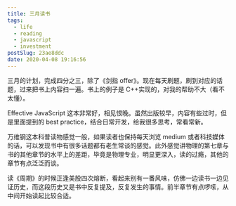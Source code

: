 ```yaml
---
title: 三月读书
tags:
  - life
  - reading
  - javascript
  - investment
postSlug: 23ae8ddc
date: 2020-04-08 19:16:56
---
```


<!-- ![三月计划](https://wxt.sinaimg.cn/mw1024/71dc9500ly1gdmb5hhs7jj20iw0e6wg9.jpg) -->

三月的计划，完成四分之三，除了《剑指 offer》。现在每天刷题，刷到对应的话题，过来把书上内容扫一遍。书上的例子是 C++实现的，对我的帮助不大（看不太懂）。

Effective JavaScript 这本非常好，相见恨晚。虽然出版较早，内容有些过时，但是里面提到的 best practice，结合日常开发，给我很多思考，常看常新。

万维钢这本科普读物感觉一般，如果读者也保持每天浏览 medium 或者科技媒体的话，可以发现书中有很多话题都有老生常谈的感觉。此外感觉讲物理的第七章与书的其他章节的水平上的差距，毕竟是物理专业，明显更深入，读的过瘾，其他的章节有点泛泛而谈。

读《周期》的时候正逢美股四次熔断，看起来别有一番风味，仿佛一边读书一边见证历史，而这段历史又是书中反复提及，反复发生的事情。前半章节有点啰嗦，从中间开始读起比较合适。
